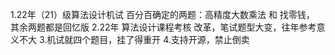 1.22年（21）级算法设计机试 百分百确定的两题：高精度大数乘法 和  找零钱， 其余两题都是回忆版
2.22年 算法设计课程考核 改革，笔试题型大变，往年参考意义不大
3.机试就四个题目，挂了得重开
4.支持开源，禁止倒卖
